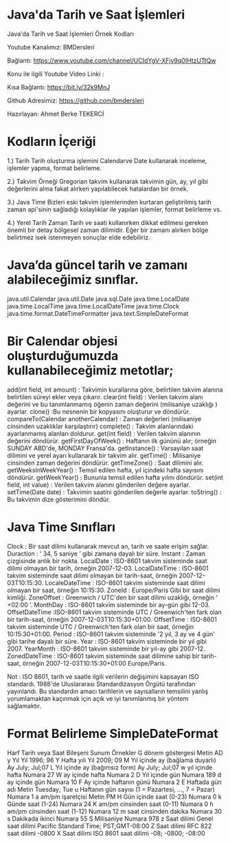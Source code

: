 # Java'da Tarih ve Saat İşlemleri

Java'da Tarih ve Saat İşlemleri Örnek Kodları

Youtube Kanalımız: BMDersleri

Bağlantı: https://www.youtube.com/channel/UCIdYgV-XFjv9q0IHtzUTtQw

Konu ile ilgili Youtube Video Linki : 

Kısa Bağlantı: https://bit.ly/32k9MnJ

Github Adresimiz: https://github.com/bmdersleri

Hazırlayan: Ahmet Berke TEKERCİ

# Kodların İçeriği

1.) Tarih
Tarih oluşturma işlemini Calendarve Date kullanarak inceleme, işlemler yapma, format belirleme.

2.) Takvim Örneği
Gregorian takvim kullanarak takvimin gün, ay, yıl gibi değerlerini alma fakat alırken yapılabilecek hatalardan bir örnek.

3.) Java Time
Bizleri eski takvim işlemlerinden kurtaran geliştirilmiş tarih zaman api'sinin sağladığı kolaylıklar ile yapılan işlemler, format belirleme vs.

4.) Yerel Tarih Zaman
Tarih ve saati kullanırken dikkat edilmesi gereken önemli bir detay bölgesel zaman dilimidir. Eğer bir zamanı alırken bölge belirtmez isek istenmeyen sonuçlar elde edebiliriz.

# Java’da güncel tarih ve zamanı alabileceğimiz sınıflar.
java.util.Calendar
java.util.Date
java.sql.Date
java.time.LocalDate
java.time.LocalTime
java.time.LocalDateTime
java.time.Clock
java.time.format.DateTimeFormatter
java.text.SimpleDateFormat

# Bir Calendar objesi oluşturduğumuzda kullanabileceğimiz metotlar;
add(int field, int amount) : Takvimin kurallarına göre, belirtilen takvim alanına belirtilen süreyi ekler veya çıkarır.
clear(int field) : Verilen takvim alanı değerini ve bu tanımlanmamış öğenin zaman değerini (milisaniye uzaklığı ) ayarlar.
clone() :Bu nesnenin bir kopyasını oluşturur ve döndürür.
compareTo(Calendar anotherCalendar) : Zaman değerleri (milisaniye cinsinden uzaklıklar karşılaştırır) 
complete() : Takvim alanlarındaki ayarlanmamış alanları doldurur.
get(int field) : Verilen takvim alanının değerini döndürür.
getFirstDayOfWeek() : Haftanın ilk gününü alır; örneğin SUNDAY ABD'de, MONDAY Fransa'da.
getInstance() : Varsayılan saat dilimini ve yerel ayarı kullanarak bir takvim alır.
getTime() : Milisaniye cinsinden zaman değerini döndürür.
getTimeZone() : Saat dilimini alır.
getWeeksInWeekYear() : Temsil edilen hafta, yıl içindeki hafta sayısını döndürür.
getWeekYear() : Bununla temsil edilen hafta yılını döndürür.
set(int field, int value) : Verilen takvim alanını gönderilen değere ayarlar.
setTime(Date date) : Takvimin saatini gönderilen değerle ayarlar.
toString() : Bu takvimin dize gösterimini döndür.

# Java Time Sınıfları
Clock : Bir saat dilimi kullanarak mevcut an, tarih ve saate erişim sağlar.
Duraction : ‘ 34, 5 saniye ’ gibi zamana dayalı bir süre.
Instant	: Zaman çizgisinde anlık bir nokta.
LocalDate : ISO-8601 takvim sisteminde saat dilimi olmayan bir tarih, örneğin 2007-12-03.
LocalDateTime : ISO-8601 takvim sisteminde saat dilimi olmayan bir tarih-saat, örneğin 2007-12-03T10:15:30.
LocaleDateTime : ISO-8601 takvim sisteminde saat dilimi olmayan bir saat, örneğin 10:15:30.
ZoneId	: Europe/Paris Gibi bir saat dilimi kimliği.
ZoneOffset : Greenwich / UTC'den bir saat dilimi uzaklığı, örneğin ‘ +02:00 ’.
MonthDay : ISO-8601 takvim sisteminde bir ay-gün gibi 12-03.
OffsetDateTime :ISO-8601 takvim sisteminde UTC / Greenwich'ten fark olan bir tarih-saat, örneğin 2007-12-03T10:15:30+01:00.
OffsetTime : ISO-8601 takvim sisteminde UTC / Greenwich'ten fark olan bir saat, örneğin 10:15:30+01:00.
Period : ISO-8601 takvim sisteminde '2 yıl, 3 ay ve 4 gün' gibi tarihe dayalı bir süre.
Year : ISO-8601 takvim sisteminde bir yıl gibi 2007.
YearMonth : ISO-8601 takvim sisteminde bir yıl-ay gibi 2007-12.
ZonedDateTime : ISO-8601 takvim sisteminde saat dilimine sahip bir tarih-saat, örneğin 2007-12-03T10:15:30+01:00 Europe/Paris.

Not : ISO 8601, tarih ve saatle ilgili verilerin değişimini kapsayan ISO standardı. 1988'de Uluslararası Standardizasyon Örgütü tarafından yayınlandı. Bu standardın amacı tarihlerin ve sayısalların temsilini yanlış yorumlamaktan kaçınmak için açık ve iyi tanımlanmış bir yöntem sağlamaktır.
# Format Belirleme SimpleDateFormat
Harf Tarih veya Saat Bileşeni	Sunum	Örnekler
G	dönem göstergesi	Metin	AD
y	Yıl	Yıl	1996; 96
Y	Hafta yılı	Yıl	2009; 09
M	Yıl içinde ay (bağlama duyarlı)	Ay	July; Jul;07
L	Yıl içinde ay (bağımsız form)	Ay	July; Jul;07
w	yıl içinde hafta	Numara	27
W	ay içinde hafta	Numara	2
D	Yıl içinde gün	Numara	189
d	ay içinde gün	Numara	10
F	Ay içinde haftanın günü	Numara	2
E	Haftada gün adı	Metin	Tuesday; Tue
u	Haftanın gün sayısı (1 = Pazartesi, ..., 7 = Pazar)	Numara	1
a	am/pm işaretçisi	Metin	PM
H	Gün içinde saat (0-23)	Numara	0
k	Günde saat (1-24)	Numara	24
K	am/pm cinsinden saat (0-11)	Numara	0
h	am/pm cinsinden saat (1-12)	Numara	12
m	saat cinsinden dakika	Numara	30
s	Dakikada ikinci	Numara	55
S	Milisaniye	Numara	978
z	Saat dilimi	Genel saat dilimi	Pacific Standard Time; PST;GMT-08:00
Z	Saat dilimi	RFC 822 saat dilimi	-0800
X	Saat dilimi	ISO 8601 saat dilimi	-08; -0800; -08:00